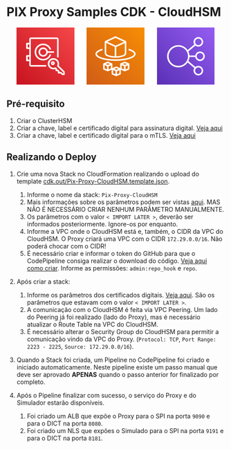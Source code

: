 # PIX Proxy Samples CDK - CloudHSM

<p align="center">
  <img src="/images/proxy-cloudhsm.png">
</p>

## Pré-requisito

1. Criar o ClusterHSM
2. Criar a chave, label e certificado digital para assinatura digital. [Veja aqui](https://github.com/aws-samples/pix-proxy-samples/blob/master/README-CloudHSM.md#generate-keys-and-certificate-to-digital-signature)
3. Criar a chave, label e certificado digital para o mTLS. [Veja aqui](https://github.com/aws-samples/pix-proxy-samples/blob/master/README-CloudHSM.md#generate-keys-and-certificate-to-mtls)


## Realizando o Deploy

1. Crie uma nova Stack no CloudFormation realizando o upload do template [cdk.out/Pix-Proxy-CloudHSM.template.json](/cdk.out/Pix-Proxy-CloudHSM.template.json).
    
    1. Informe o nome da stack: `Pix-Proxy-CloudHSM`
    2. Mais informações sobre os parâmetros podem ser vistas [aqui](https://github.com/aws-samples/pix-proxy-samples/blob/master/README-CloudHSM.md#aws-systems-manager-parameter-store). MAS NÃO É NECESSÁRIO CRIAR NENHUM PARÂMETRO MANUALMENTE.
    3. Os parâmetros com o valor `< IMPORT LATER >`, deverão ser informados posteriormente. Ignore-os por enquanto.
    4. Informe a VPC onde o CloudHSM está e, também, o CIDR da VPC do CloudHSM. O Proxy criará uma VPC com o CIDR `172.29.0.0/16`. Não poderá chocar com o CIDR!
    5. É necessário criar e informar o token do GitHub para que o CodePipeline consiga realizar o download do código. [Veja aqui como criar](https://docs.github.com/en/github/authenticating-to-github/creating-a-personal-access-token). Informe as permissões: `admin:repo_hook` e `repo`.

2.  Após criar a stack:

    1. Informe os parâmetros dos certificados digitais. [Veja aqui](https://github.com/aws-samples/pix-proxy-samples/blob/master/README-CloudHSM.md#aws-systems-manager-parameter-store). São os parâmetros que estavam com o valor `< IMPORT LATER >`.
    2. A comunicação com o CloudHSM é feita via VPC Peering. Um lado do Peering já foi realizado (lado do Proxy), mas é necessário atualizar o Route Table na VPC do CloudHSM.
    3. É necessário alterar o Security Group do CloudHSM para permitir a comunicação vindo da VPC do Proxy. (`Protocol: TCP`, `Port Range: 2223 - 2225`, `Source: 172.29.0.0/16`).

3. Quando a Stack foi criada, um Pipeline no CodePipeline foi criado e iniciado automaticamente. Neste pipeline existe um passo manual que deve ser aprovado **APENAS** quando o passo anterior for finalizado por completo.

4. Após o Pipeline finalizar com sucesso, o serviço do Proxy e do Simulador estarão disponíveis.

    1. Foi criado um ALB que expõe o Proxy para o SPI na porta `9090` e para o DICT na porta `8080`.
    2. Foi criado um NLS que expões o Simulado para o SPI na porta `9191` e para o DICT na porta `8181`.
